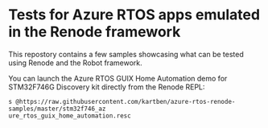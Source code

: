 # Tests for Azure RTOS apps emulated in the Renode framework

This repostory contains a few samples showcasing what can be tested using Renode and the Robot framework.

You can launch the Azure RTOS GUIX Home Automation demo for STM32F746G Discovery kit directly from the Renode REPL:

```
s @https://raw.githubusercontent.com/kartben/azure-rtos-renode-samples/master/stm32f746_az
ure_rtos_guix_home_automation.resc
```


